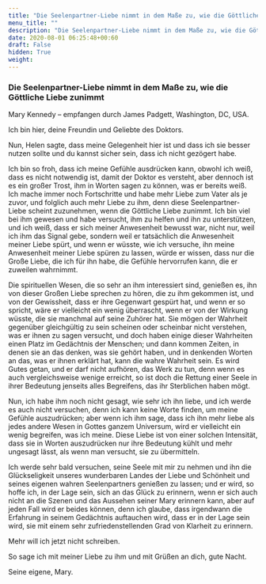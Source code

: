 ```yaml
---
title: "Die Seelenpartner-Liebe nimmt in dem Maße zu, wie die Göttliche Liebe zunimmt"
menu_title: ""
description: "Die Seelenpartner-Liebe nimmt in dem Maße zu, wie die Göttliche Liebe zunimmt"
date: 2020-08-01 06:25:48+00:60
draft: False
hidden: True
weight:
---
```

### Die Seelenpartner-Liebe nimmt in dem Maße zu, wie die Göttliche Liebe zunimmt

Mary Kennedy – empfangen durch James Padgett, Washington, DC, USA.

Ich bin hier, deine Freundin und Geliebte des Doktors.

Nun, Helen sagte, dass meine Gelegenheit hier ist und dass ich sie besser nutzen sollte und du kannst sicher sein, dass ich nicht gezögert habe.

Ich bin so froh, dass ich meine Gefühle ausdrücken kann, obwohl ich weiß, dass es nicht notwendig ist, damit der Doktor es versteht, aber dennoch ist es ein großer Trost, ihm in Worten sagen zu können, was er bereits weiß. Ich mache immer noch Fortschritte und habe mehr Liebe zum Vater als je zuvor, und folglich auch mehr Liebe zu ihm, denn diese Seelenpartner-Liebe scheint zuzunehmen, wenn die Göttliche Liebe zunimmt. Ich bin viel bei ihm gewesen und habe versucht, ihm zu helfen und ihn zu unterstützen, und ich weiß, dass er sich meiner Anwesenheit bewusst war, nicht nur, weil ich ihm das Signal gebe, sondern weil er tatsächlich die Anwesenheit meiner Liebe spürt, und wenn er wüsste, wie ich versuche, ihn meine Anwesenheit meiner Liebe spüren zu lassen, würde er wissen, dass nur die Große Liebe, die ich für ihn habe, die Gefühle hervorrufen kann, die er zuweilen wahrnimmt.

Die spirituellen Wesen, die so sehr an ihm interessiert sind, genießen es, ihn von dieser Großen Liebe sprechen zu hören, die zu ihm gekommen ist, und von der Gewissheit, dass er ihre Gegenwart gespürt hat, und wenn er so spricht, wäre er vielleicht ein wenig überrascht, wenn er von der Wirkung wüsste, die sie manchmal auf seine Zuhörer hat. Sie mögen der Wahrheit gegenüber gleichgültig zu sein scheinen oder scheinbar nicht verstehen, was er ihnen zu sagen versucht, und doch haben einige dieser Wahrheiten einen Platz im Gedächtnis der Menschen; und dann kommen Zeiten, in denen sie an das denken, was sie gehört haben, und in denkenden Worten an das, was er ihnen erklärt hat, kann die wahre Wahrheit sein. Es wird Gutes getan, und er darf nicht aufhören, das Werk zu tun, denn wenn es auch vergleichsweise wenige erreicht, so ist doch die Rettung einer Seele in ihrer Bedeutung jenseits alles Begreifens, das ihr Sterblichen haben mögt.

Nun, ich habe ihm noch nicht gesagt, wie sehr ich ihn liebe, und ich werde es auch nicht versuchen, denn ich kann keine Worte finden, um meine Gefühle auszudrücken; aber wenn ich ihm sage, dass ich ihn mehr liebe als jedes andere Wesen in Gottes ganzem Universum, wird er vielleicht ein wenig begreifen, was ich meine. Diese Liebe ist von einer solchen Intensität, dass sie in Worten auszudrücken nur ihre Bedeutung kühlt und mehr ungesagt lässt, als wenn man versucht, sie zu übermitteln.

Ich werde sehr bald versuchen, seine Seele mit mir zu nehmen und ihn die Glückseligkeit unseres wunderbaren Landes der Liebe und Schönheit und seines eigenen wahren Seelenpartners genießen zu lassen; und er wird, so hoffe ich, in der Lage sein, sich an das Glück zu erinnern, wenn er sich auch nicht an die Szenen und das Aussehen seiner Mary erinnern kann, aber auf jeden Fall wird er beides können, denn ich glaube, dass irgendwann die Erfahrung in seinem Gedächtnis auftauchen wird, dass er in der Lage sein wird, sie mit einem sehr zufriedenstellenden Grad von Klarheit zu erinnern.

Mehr will ich jetzt nicht schreiben.

So sage ich mit meiner Liebe zu ihm und mit Grüßen an dich, gute Nacht.

Seine eigene, Mary.
